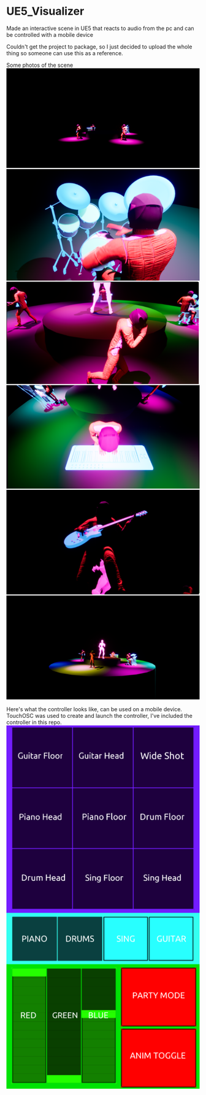 # UE5_Visualizer
Made an interactive scene in UE5 that reacts to audio from the pc and can be controlled with a mobile device

Couldn't get the project to package, so I just decided to upload the whole thing so someone can use this as a reference.

Some photos of the scene
![Alt text](/1.png?raw=true)
![Alt text](/2.png?raw=true)
![Alt text](/3.png?raw=true)
![Alt text](/4.png?raw=true)
![Alt text](/5.png?raw=true)
![Alt text](/6.png?raw=true)

Here's what the controller looks like, can be used on a mobile device. TouchOSC was used to create and launch the controller, I've included the controller in this repo.
![Alt text](/7.png?raw=true)
